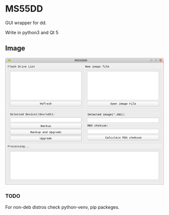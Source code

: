 # MS55DD

GUI wrapper for dd. 

Write in python3 and Qt 5

## Image

![Example](https://github.com/SeverinUral/MS55DD/blob/master/example.png)

### TODO
For non-deb distros check python-venv, pip packeges.
